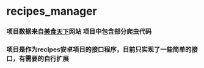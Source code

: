 # recipes_manager
### 项目数据来自[美食天下](https://www.runoob.com)网站 项目中包含部分爬虫代码
### 项目是作为recipes安卓项目的接口程序，目前只实现了一些简单的接口，有需要的自行扩展
